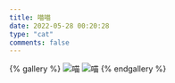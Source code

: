 ```yaml
---
title: 喵喵
date: 2022-05-28 00:20:28
type: "cat"
comments: false
---
```


<meta name="referrer" content="no-referrer" />


{% gallery %}
![喵](https://fastly.jsdelivr.net/gh/zzmgoing/assets@main/img/301641287402_.pic_hd.webp)
![喵](https://fastly.jsdelivr.net/gh/zzmgoing/assets@main/img/301641287402_.pic_hd.webp)
{% endgallery %}